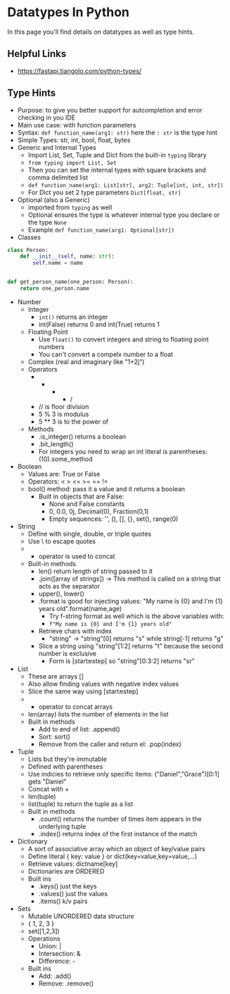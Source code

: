 # Datatypes In Python
In this page you'll find details on datatypes as well as type hints.

## Helpful Links
- https://fastapi.tiangolo.com/python-types/

## Type Hints
- Purpose: to give you better support for autcompletion and error checking in you IDE
- Main use case: with function parameters
- Syntax: `def function_name(arg1: str)` here the `: str` is the type hint
- Simple Types: str, int, bool, float, bytes
- Generic and Internal Types
  - Import List, Set, Tuple and Dict from the built-in `typing` library
  - `from typing import List, Set`
  - Then you can set the internal types with square brackets and comma delimited list
  - `def function_name(arg1: List[str], arg2: Tuple[int, int, str])`
  - For Dict you set 2 type parameters `Dict[float, str]`
- Optional (also a Generic)
  - imported from `typing` as well
  - Optional ensures the type is whatever internal type you declare or the type `None`
  - Example `def function_name(arg1: Optional[str])`
- Classes
```python
class Person:
    def __init__(self, name: str):
        self.name = name


def get_person_name(one_person: Person):
    return one_person.name
```

- Number
  - Integer
    - `int()` returns an integer
    - int(False) returns 0 and int(True) returns 1
  - Floating Point
    - Use `float()` to convert integers and string to floating point numbers
    - You can't convert a compelx number to a float
  - Complex (real and imaginary like "1+2j") 
  - Operators
    - + - * /
    - // is floor division
    - 5 % 3 is modulus
    - 5 ** 3 is to the power of
  - Methods
    - .is_integer() returns a boolean
    - .bit_length()
    - For integers you need to wrap an int literal is parentheses: (10).some_method
- Boolean
  - Values are: True or False
  - Operators: < > <= >= == !=
  - bool() method: pass it a value and it returns a boolean
    - Built in objects that are False:
      - None and False constants
      - 0, 0.0, 0j, Decimal(0), Fraction(0,1)
      - Empty sequences: '', (), [], {}, set(), range(0)
- String
  - Define with single, double, or triple quotes
  - Use \ to escape quotes
  - + operator is used to concat
  - Built-in methods
    - len() return length of string passed to it
    - .join([array of strings]) -> This method is called on a string that acts as the separator
    - upper(), lower()
    - .format is good for injecting values: "My name is {0} and I'm {1} years old".format(name,age)
      - Try f-string format as well which is the above variables with: 
      - `f"My name is {0} and I'm {1} years old"`
    - Retrieve chars with index
      - "string" -> "string"[0] returns "s" while string[-1] returns "g"
    - Slice a string using "string"[1:2] returns "t" because the second number is exclusive
      - Form is [start:end:step] so "string"[0:3:2] returns "sr"
- List
  - These are arrays []
  - Also allow finding values with negative index values
  - Slice the same way using [start:end:step]
  - + operator to concat arrays
  - len(array) lists the number of elements in the list
  - Built in methods
    - Add to end of list: .append()
    - Sort: sort()
    - Remove from the caller and return el: .pop(index)
- Tuple
  - Lists but they're immutable
  - Defined with parentheses
  - Use indicies to retrieve only specific items: ("Daniel","Grace")[0:1] gets "Daniel"
  - Concat with +
  - len(tuple)
  - list(tuple) to return the tuple as a list
  - Built in methods
    - .count() returns the number of times item appears in the underlying tuple
    - .index() returns index of the first instance of the match
- Dictionary
  - A sort of associative array which an object of key/value pairs
  - Define literal { key: value } or dict(key=value,key=value,...)
  - Retrieve values: dictname[key]
  - Dictionaries are ORDERED
  - Built ins
    - .keys() just the keys
    - .values() just the values
    - .items() k/v pairs
- Sets
  - Mutable UNORDERED data structure
  - { 1, 2, 3 }
  - set([1,2,3])
  - Operations
    - Union: |
    - Intersection: &
    - Difference: -
  - Built ins
    - Add: .add()
    - Remove: .remove()